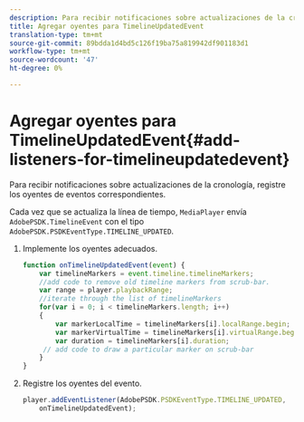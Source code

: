 ```yaml
---
description: Para recibir notificaciones sobre actualizaciones de la cronología, registre los oyentes de eventos correspondientes.
title: Agregar oyentes para TimelineUpdatedEvent
translation-type: tm+mt
source-git-commit: 89bdda1d4bd5c126f19ba75a819942df901183d1
workflow-type: tm+mt
source-wordcount: '47'
ht-degree: 0%

---
```



# Agregar oyentes para TimelineUpdatedEvent{#add-listeners-for-timelineupdatedevent}

Para recibir notificaciones sobre actualizaciones de la cronología, registre los oyentes de eventos correspondientes.

Cada vez que se actualiza la línea de tiempo, `MediaPlayer` envía `AdobePSDK.TimelineEvent` con el tipo `AdobePSDK.PSDKEventType.TIMELINE_UPDATED`.
1. Implemente los oyentes adecuados.

   ```js
   function onTimelineUpdatedEvent(event) { 
       var timelineMarkers = event.timeline.timelineMarkers; 
       //add code to remove old timeline markers from scrub-bar. 
       var range = player.playbackRange; 
       //iterate through the list of timelineMarkers 
       for(var i = 0; i < timelineMarkers.length; i++) 
       { 
           var markerLocalTime = timelineMarkers[i].localRange.begin; 
           var markerVirtualTime = timelineMarkers[i].virtualRange.begin; 
           var duration = timelineMarkers[i].duration; 
        // add code to draw a particular marker on scrub-bar 
       }      
   }
   ```

1. Registre los oyentes del evento.

   ```js
   player.addEventListener(AdobePSDK.PSDKEventType.TIMELINE_UPDATED,  
       onTimelineUpdatedEvent);
   ```

